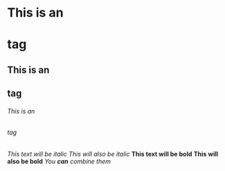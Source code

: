 # This is an <h1> tag
## This is an <h2> tag
###### This is an <h6> tag


*This text will be italic*
_This will also be italic_
**This text will be bold**
__This will also be bold__
*You **can** combine them*
